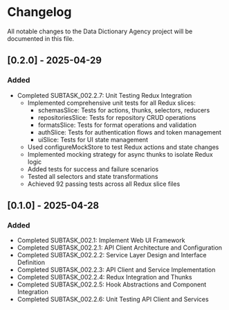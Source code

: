 # Changelog

All notable changes to the Data Dictionary Agency project will be documented in this file.

## [0.2.0] - 2025-04-29

### Added
- Completed SUBTASK_002.2.7: Unit Testing Redux Integration
  - Implemented comprehensive unit tests for all Redux slices:
    - schemasSlice: Tests for actions, thunks, selectors, reducers
    - repositoriesSlice: Tests for repository CRUD operations
    - formatsSlice: Tests for format operations and validation
    - authSlice: Tests for authentication flows and token management
    - uiSlice: Tests for UI state management
  - Used configureMockStore to test Redux actions and state changes
  - Implemented mocking strategy for async thunks to isolate Redux logic
  - Added tests for success and failure scenarios
  - Tested all selectors and state transformations
  - Achieved 92 passing tests across all Redux slice files

## [0.1.0] - 2025-04-28

### Added
- Completed SUBTASK_002.1: Implement Web UI Framework
- Completed SUBTASK_002.2.1: API Client Architecture and Configuration
- Completed SUBTASK_002.2.2: Service Layer Design and Interface Definition
- Completed SUBTASK_002.2.3: API Client and Service Implementation 
- Completed SUBTASK_002.2.4: Redux Integration and Thunks
- Completed SUBTASK_002.2.5: Hook Abstractions and Component Integration
- Completed SUBTASK_002.2.6: Unit Testing API Client and Services
